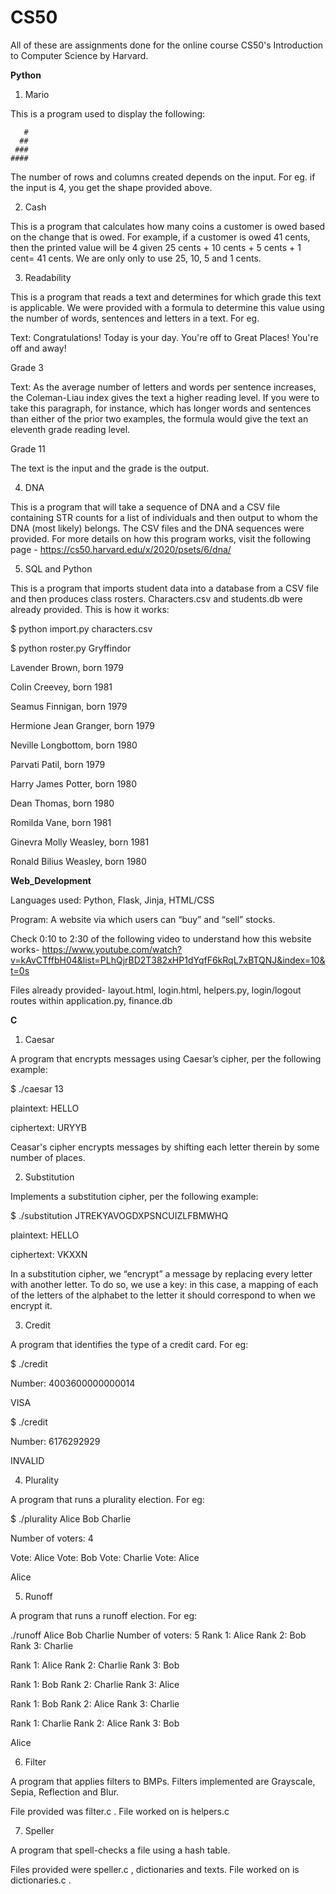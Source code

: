 # CS50
All of these are assignments done for the online course CS50's Introduction to Computer Science by Harvard. 

**Python**
1) Mario

This is a program used to display the following:

       #     
      ##    
     ###   
    ####   
    
The number of rows and columns created depends on the input. For eg. if the input is 4, you get the shape provided above.

2) Cash

This is a program that calculates how many coins a customer is owed based on the change that is owed. For example, if a customer is owed 41 cents, then the printed value will be 4 given 25 cents + 10 cents + 5 cents + 1 cent= 41 cents. We are only only to use 25, 10, 5 and 1 cents. 

3) Readability

This is a program that reads a text and determines for which grade this text is applicable. We were provided with a formula to determine this value using the
number of words, sentences and letters in a text.
For eg.

Text: Congratulations! Today is your day. You're off to Great Places! You're off and away!

Grade 3

Text: As the average number of letters and words per sentence increases, the Coleman-Liau index gives the text a higher reading level. If you were to take this paragraph, for instance, which has longer words and sentences than either of the prior two examples, the formula would give the text an eleventh grade reading level.

Grade 11

The text is the input and the grade is the output.

4) DNA

This is a program that will take a sequence of DNA and a CSV file containing STR counts for a list of individuals and then output
to whom the DNA (most likely) belongs. The CSV files and the DNA sequences were provided. 
For more details on how this program works, visit the following page - https://cs50.harvard.edu/x/2020/psets/6/dna/

5) SQL and Python

This is a program that imports student data into a database from a CSV file and then produces class rosters.
Characters.csv and students.db were already provided. This is how it works:

$ python import.py characters.csv

$ python roster.py Gryffindor

Lavender Brown, born 1979

Colin Creevey, born 1981

Seamus Finnigan, born 1979

Hermione Jean Granger, born 1979

Neville Longbottom, born 1980

Parvati Patil, born 1979

Harry James Potter, born 1980

Dean Thomas, born 1980

Romilda Vane, born 1981

Ginevra Molly Weasley, born 1981

Ronald Bilius Weasley, born 1980 


**Web_Development**

Languages used: Python, Flask, Jinja, HTML/CSS

Program: A website via which users can “buy” and “sell” stocks. 

Check 0:10 to 2:30 of the following video to understand how this website works- https://www.youtube.com/watch?v=kAvCTffbH04&list=PLhQjrBD2T382xHP1dYqfF6kRqL7xBTQNJ&index=10&t=0s

Files already provided- layout.html, login.html, helpers.py, login/logout routes within application.py, finance.db

**C**
1) Caesar

A program that encrypts messages using Caesar’s cipher, per the following example:

$ ./caesar 13

plaintext:  HELLO

ciphertext: URYYB

Ceasar's cipher encrypts messages by shifting each letter therein by some number of places. 

2) Substitution

Implements a substitution cipher, per the following example:

$ ./substitution JTREKYAVOGDXPSNCUIZLFBMWHQ

plaintext:  HELLO

ciphertext: VKXXN

In a substitution cipher, we “encrypt” a message by replacing every letter with another letter. To do so, we use a key: in this case, a mapping of each of the letters of the alphabet to the letter it should correspond to when we encrypt it.

3) Credit

A program that identifies the type of a credit card. For eg:

$ ./credit

Number: 4003600000000014

VISA

$ ./credit

Number: 6176292929

INVALID

4) Plurality

A program that runs a plurality election. For eg:

$ ./plurality Alice Bob Charlie

Number of voters: 4

Vote: Alice
Vote: Bob
Vote: Charlie
Vote: Alice

Alice

5) Runoff

A program that runs a runoff election. For eg:

./runoff Alice Bob Charlie
Number of voters: 5
Rank 1: Alice
Rank 2: Bob
Rank 3: Charlie

Rank 1: Alice
Rank 2: Charlie
Rank 3: Bob

Rank 1: Bob
Rank 2: Charlie
Rank 3: Alice

Rank 1: Bob
Rank 2: Alice
Rank 3: Charlie

Rank 1: Charlie
Rank 2: Alice
Rank 3: Bob

Alice

6) Filter

A program that applies filters to BMPs. Filters implemented are Grayscale, Sepia, Reflection and Blur. 

File provided was filter.c . File worked on is helpers.c

7) Speller

A program that spell-checks a file using a hash table. 

Files provided were speller.c , dictionaries and texts. File worked on is dictionaries.c . 


